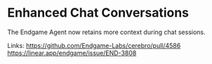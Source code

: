 # Enhanced Chat Conversations

The Endgame Agent now retains more context during chat sessions.

Links:
https://github.com/Endgame-Labs/cerebro/pull/4586
https://linear.app/endgame/issue/END-3808
